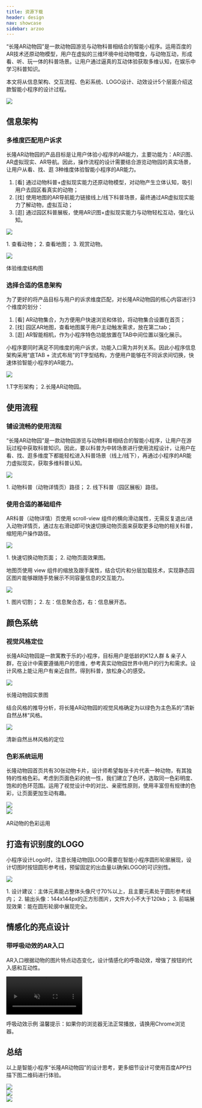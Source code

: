 ```yaml
---
title: 资源下载
header: design
nav: showcase
sidebar: arzoo
---
```


“长隆AR动物园”是一款动物园游览与动物科普相结合的智能小程序。运用百度的AR技术还原动物模型，用户在虚拟的三维环境中给动物喂食，与动物互动，形成看、听、玩一体的科普场景。让用户通过逼真的互动体验获取多维认知，在娱乐中学习科普知识。

本文将从信息架构、交互流程、色彩系统、LOGO设计、动效设计5个层面介绍这款智能小程序的设计过程。
	<div class="m-doc-custom-examples-correct">
		<img src="../../../img/design/story/arzoo/1.png">
	</div>

## 信息架构
### 多维度匹配用户诉求
长隆AR动物园的产品目标是让用户体验小程序的AR能力，主要功能为：AR识图、AR虚拟现实、AR导航。因此，操作流程的设计需要结合游览动物园的真实场景，让用户从看、找、逛 3种维度体验智能小程序的AR能力。

1. [看]  通过动物科普+虚拟现实能力还原动物模型，对动物产生立体认知，吸引用户去园区看真实的动物；
2. [找] 使用地图的AR导航能力链接线上/线下科普场景，最终通过AR虚拟现实能力了解动物，虚拟互动；
3. [逛] 通过园区科普展板，使用AR识图+虚拟现实能力与动物轻松互动，强化认知。

<div class="m-doc-custom-examples-correct">
	<img src="../../../img/design/story/arzoo/2.png"><p class="m-doc-custom-examples-text">1. 查看动物；
		2. 查看地图；
	3. 观赏动物。</p>
</div>
<div class="m-doc-custom-examples-correct">
	<img src="../../../img/design/story/arzoo/3.png"><p class="m-doc-custom-examples-text">体验维度结构图</p>
</div>

### 选择合适的信息架构
为了更好的将产品目标与用户的诉求维度匹配，对长隆AR动物园的核心内容进行3个维度的划分：
1. [看]  AR动物集合，为方便用户快速浏览和体验，将动物集合设置在首页；
2. [找]  园区AR地图，查看地图属于用户主动触发需求，放在第二tab；
3. [逛]  AR智能相机，作为小程序特色功能放置在TAB中间位置以强化展示。

小程序要同时满足不同维度的用户诉求，功能入口需为并列关系。因此小程序信息架构采用“底TAB + 流式布局”的T字型结构，方便用户能够在不同诉求间切换，快速体验智能小程序的AR能力。
	<div class="m-doc-custom-examples-correct">
		<img src="../../../img/design/story/arzoo/4.png"><p class="m-doc-custom-examples-text">1.T字形架构；
2.长隆AR动物园。</p>
	</div>

## 使用流程
### 铺设流畅的使用流程
“长隆AR动物园”是一款动物园游览与动物科普相结合的智能小程序，让用户在游玩过程中获取科普知识。因此，要以科普为中转场景进行使用流程设计，让用户在看、找、逛多维度下都能轻松进入科普场景（线上/线下），再通过小程序的AR能力虚拟现实，获取多维科普认知。
<div class="m-doc-custom-examples">
	<div class="m-doc-custom-examples-correct">
		<img src="../../../img/design/story/arzoo/5.png"><p class="m-doc-custom-examples-text">1. 动物科普（动物详情页）路径；
2. 线下科普（园区展板）路径。</p>
	</div>
</div>

### 使用合适的基础组件
AR科普（动物详情）页使用 scroll-view 组件的横向滑动属性，无需反复退出/进入动物详情页，通过左右滑动即可快速切换动物页面来获取更多动物的相关科普，缩短用户操作路径。
<div class="m-doc-custom-examples">
<div class="m-doc-custom-examples-correct">
		<img src="../../../img/design/story/arzoo/6.png"><p class="m-doc-custom-examples-text">1. 快速切换动物页面；
2. 动物页面效果图。</p>
	</div>
</div>

地图页使用 view 组件的缩放及跟手属性，结合切片和分层加载技术，实现静态园区图片能够跟随手势展示不同容量信息的交互能力。
<div class="m-doc-custom-examples">
	<div class="m-doc-custom-examples-correct">
		<img src="../../../img/design/story/arzoo/7.png"><p class="m-doc-custom-examples-text">1. 图片切割；
2. 左：信息聚合态，右：信息展开态。</p>
	</div>
</div>

## 颜色系统
### 视觉风格定位
长隆AR动物园是一款寓教于乐的小程序，目标用户是低龄的K12人群 & 亲子人群，在设计中需要遵循用户的思维，参考真实动物园世界中用户的行为和需求。设计风格上能让用户有亲近自然，得到科普，放松身心的感受。
<div class="m-doc-custom-examples">
	<div class="m-doc-custom-examples-correct">
		<img src="../../../img/design/story/arzoo/8.jpg"><p class="m-doc-custom-examples-text">长隆动物园实景图</p>
	</div>
</div>

结合风格的推导分析，将长隆AR动物园的视觉风格确定为以绿色为主色系的“清新自然丛林“风格。
<div class="m-doc-custom-examples">
	<div class="m-doc-custom-examples-correct">
		<img src="../../../img/design/story/arzoo/9.png"><p class="m-doc-custom-examples-text">清新自然丛林风格的定位</p>
	</div>
</div>

### 色彩系统运用
长隆动物园首页共有30张动物卡片，设计师希望每张卡片代表一种动物，有其独特的性格色彩。考虑到页面色彩的统一性，我们建立了色环，选取同一色彩明度、饱和的色环范围。运用了视觉设计中的对比、亲密性原则，使用丰富但有规律的色彩，让页面更加生动有趣。
	<div class="m-doc-custom-examples-correct"><img src="../../../img/design/story/arzoo/10.png">
	</div>
	<div class="m-doc-custom-examples-correct"><img src="../../../img/design/story/arzoo/11.png"><p class="m-doc-custom-examples-text">AR动物的色彩运用</p>
	</div>

## 打造有识别度的LOGO
小程序设计Logo时，注意长隆动物园LOGO需要在智能小程序圆形轮廓展现，设计切图时按钮圆形参考线，预留固定的出血量以确保LOGO的可识别性。
<div class="m-doc-custom-examples">
	<div class="m-doc-custom-examples-correct">
		<img src="../../../img/design/story/arzoo/12.png">
		<p class="m-doc-custom-examples-text">1. 设计建议：主体元素能占整体头像尺寸70%以上，且主要元素处于圆形参考线内；
		2. 输出头像：144x144px的正方形图片，文件大小不大于120kb；
	3. 前端展现效果：能在圆形轮廓中展现完全。</p>
	</div>
</div>

## 情感化的亮点设计
### 带呼吸动效的AR入口
AR入口根据动物的图片特点动态变化，设计情感化的呼吸动效，增强了按钮的代入感和互动性。

<video muted autoplay="autoplay" loop="loop" src="../../../img/design/story/arzoo/13.mp4" width="40%" >
你的浏览器不支持该视频播放
</video>
<p class="m-doc-custom-examples-text">呼吸动效示例
温馨提示：如果你的浏览器无法正常播放，请换用Chrome浏览器。</p>


## 总结
以上是智能小程序“长隆AR动物园”的设计思考，更多细节设计可使用百度APP扫描下图二维码进行体验。
<div class="m-doc-custom-examples-correct ispc"><img src="../../../img/design/story/arzoo/14.png"></div>
<div class="m-doc-custom-examples-correct ismobile"><img src="../../../img/design/principle/innovation/3-2.png"></div>
<div class="m-doc-custom-examples-correct isbox"><img src="../../../img/design/principle/innovation/3-3.png"></div>


